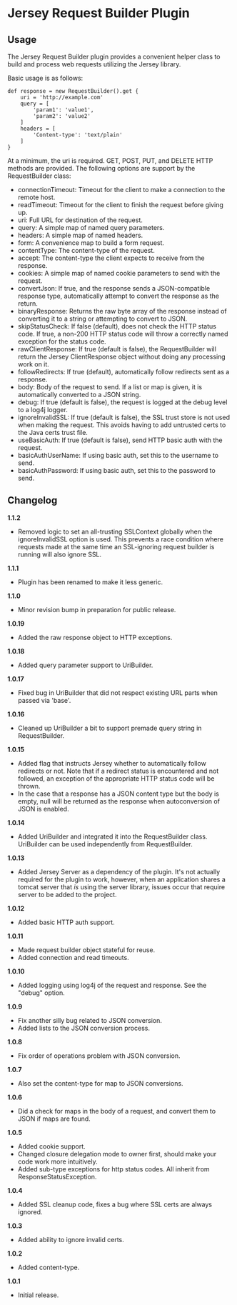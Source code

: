 Jersey Request Builder Plugin
===================================

Usage
-----
The Jersey Request Builder plugin provides a convenient helper class to build and process
web requests utilizing the Jersey library.

Basic usage is as follows:

    def response = new RequestBuilder().get {
        uri = 'http://example.com'
        query = [
            'param1': 'value1',
            'param2': 'value2'
        ]
        headers = [
            'Content-type': 'text/plain'
        ]
    }

At a minimum, the uri is required. GET, POST, PUT, and DELETE HTTP methods are provided.
The following options are support by the RequestBuilder class:

* connectionTimeout: Timeout for the client to make a connection to the remote host.
* readTimeout: Timeout for the client to finish the request before giving up.
* uri: Full URL for destination of the request.
* query: A simple map of named query parameters.
* headers: A simple map of named headers.
* form: A convenience map to build a form request.
* contentType: The content-type of the request.
* accept: The content-type the client expects to receive from the response.
* cookies: A simple map of named cookie parameters to send with the request.
* convertJson: If true, and the response sends a JSON-compatible response type, automatically attempt to convert
  the response as the return.
* binaryResponse: Returns the raw byte array of the response instead of converting it to a string or
  attempting to convert to JSON.
* skipStatusCheck: If false (default), does not check the HTTP status code.  If true, a non-200 HTTP status code
  will throw a correctly named exception for the status code.
* rawClientResponse: If true (default is false), the RequestBuilder will return the Jersey ClientResponse object without
  doing any processing work on it.
* followRedirects: If true (default), automatically follow redirects sent as a response.
* body: Body of the request to send.  If a list or map is given, it is automatically converted to a JSON string.
* debug: If true (default is false), the request is logged at the debug level to a log4j logger.
* ignoreInvalidSSL: If true (default is false), the SSL trust store is not used when making the request.
  This avoids having to add untrusted certs to the Java certs trust file.
* useBasicAuth: If true (default is false), send HTTP basic auth with the request.
* basicAuthUserName: If using basic auth, set this to the username to send.
* basicAuthPassword: If using basic auth, set this to the password to send.


Changelog
---------
**1.1.2**
* Removed logic to set an all-trusting SSLContext globally when the ignoreInvalidSSL option is used.
  This prevents a race condition where requests made at the same time an SSL-ignoring request builder
  is running will also ignore SSL.

**1.1.1**
* Plugin has been renamed to make it less generic.

**1.1.0**
* Minor revision bump in preparation for public release.

**1.0.19**
* Added the raw response object to HTTP exceptions.

**1.0.18**
* Added query parameter support to UriBuilder.

**1.0.17**
* Fixed bug in UriBuilder that did not respect existing URL parts when passed via 'base'.

**1.0.16**
* Cleaned up UriBuilder a bit to support premade query string in RequestBuilder.

**1.0.15**
* Added flag that instructs Jersey whether to automatically follow redirects or not.
  Note that if a redirect status is encountered and not followed, an exception of
  the appropriate HTTP status code will be thrown.
* In the case that a response has a JSON content type but the body is empty,
  null will be returned as the response when autoconversion of JSON is enabled.

**1.0.14**
* Added UriBuilder and integrated it into the RequestBuilder class. UriBuilder
  can be used independently from RequestBuilder.

**1.0.13**
* Added Jersey Server as a dependency of the plugin. It's not actually required for
  the plugin to work, however, when an application shares a tomcat server that _is_
  using the server library, issues occur that require server to be added to the
  project.

**1.0.12**
* Added basic HTTP auth support.

**1.0.11**
* Made request builder object stateful for reuse.
* Added connection and read timeouts.

**1.0.10**
* Added logging using log4j of the request and response. See the "debug" option.

**1.0.9**
* Fix another silly bug related to JSON conversion.
* Added lists to the JSON conversion process.

**1.0.8**
* Fix order of operations problem with JSON conversion.

**1.0.7**
* Also set the content-type for map to JSON conversions.

**1.0.6**
* Did a check for maps in the body of a request, and convert them to JSON if maps are found.

**1.0.5**
* Added cookie support.
* Changed closure delegation mode to owner first, should make your code work more intuitively.
* Added sub-type exceptions for http status codes.  All inherit from ResponseStatusException.

**1.0.4**
* Added SSL cleanup code, fixes a bug where SSL certs are always ignored.

**1.0.3**
* Added ability to ignore invalid certs.

**1.0.2**
* Added content-type.

**1.0.1**
* Initial release.
